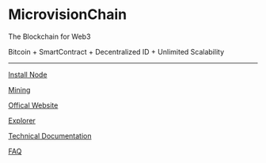 # MicrovisionChain


The Blockchain for Web3

Bitcoin + SmartContract + Decentralized ID + Unlimited Scalability

--------------

[Install Node](https://github.com/mvc-labs/microvisionchain/blob/master/INSTALL.md)

[Mining](https://github.com/mvc-labs/mvc-mining-instruction/blob/main/README.md)

[Offical Website](https://www.microvisionchain.com/)

[Explorer](https://www.mvcscan.com/)

[Technical Documentation](https://cmsapi.nos.art/uploads/MVC_Technical_Documentation_4b5d9b4a4f.pdf)

[FAQ](https://www.microvisionchain.com/faq/index)